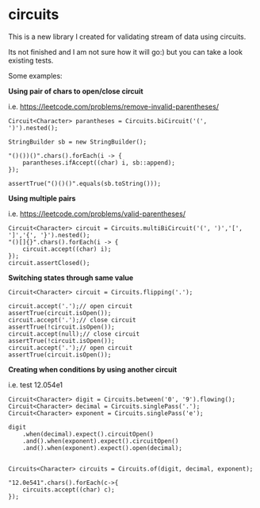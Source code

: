 # circuits
This is a new library I created for validating stream of data using circuits.

Its not finished and I am not sure how it will go:) but you can take a look existing tests.

Some examples:

**Using pair of chars to open/close circuit**

i.e. https://leetcode.com/problems/remove-invalid-parentheses/

```
Circuit<Character> parantheses = Circuits.biCircuit('(', ')').nested();

StringBuilder sb = new StringBuilder();

"()())()".chars().forEach(i -> {
	parantheses.ifAccept((char) i, sb::append);
});

assertTrue("()()()".equals(sb.toString()));
```

**Using multiple pairs**

i.e. https://leetcode.com/problems/valid-parentheses/

```
Circuit<Character> circuit = Circuits.multiBiCircuit('(', ')','[', ']','{', '}').nested();
"()[]{}".chars().forEach(i -> {
	circuit.accept((char) i);
});
circuit.assertClosed();

```
**Switching states through same value**

```
Circuit<Character> circuit = Circuits.flipping('.');

circuit.accept('.');// open circuit
assertTrue(circuit.isOpen());
circuit.accept('.');// close circuit
assertTrue(!circuit.isOpen());
circuit.accept(null);// close circuit
assertTrue(!circuit.isOpen());
circuit.accept('.');// open circuit
assertTrue(circuit.isOpen());

```
**Creating when conditions by using another circuit**

i.e. test 12.054e1

```		
Circuit<Character> digit = Circuits.between('0', '9').flowing();
Circuit<Character> decimal = Circuits.singlePass('.');
Circuit<Character> exponent = Circuits.singlePass('e');

digit
	.when(decimal).expect().circuitOpen()
	.and().when(exponent).expect().circuitOpen()
	.and().when(exponent).expect().open(decimal);


Circuits<Character> circuits = Circuits.of(digit, decimal, exponent);

"12.0e541".chars().forEach(c->{
	circuits.accept((char) c);
});

```

